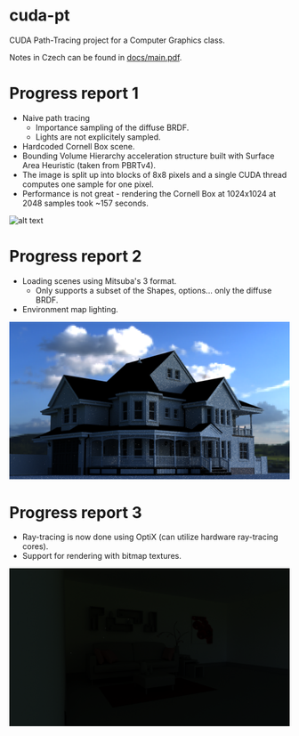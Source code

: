 # cuda-pt
CUDA Path-Tracing project for a Computer Graphics class.

Notes in Czech can be found in [docs/main.pdf](/docs/main.pdf).

# Progress report 1
- Naive path tracing
  - Importance sampling of the diffuse BRDF.
  - Lights are not explicitely sampled.
- Hardcoded Cornell Box scene.
- Bounding Volume Hierarchy acceleration structure built with Surface Area Heuristic (taken from PBRTv4).
- The image is split up into blocks of 8x8 pixels and a single CUDA thread computes one sample for one pixel.
- Performance is not great - rendering the Cornell Box at 1024x1024 at 2048 samples took ~157 seconds.

![alt text](/docs/ptout.png)

# Progress report 2
- Loading scenes using Mitsuba's 3 format.
  - Only supports a subset of the Shapes, options... only the diffuse BRDF.
- Environment map lighting.

![alt text](/docs/house_render.png)

# Progress report 3
- Ray-tracing is now done using OptiX (can utilize hardware ray-tracing cores).
- Support for rendering with bitmap textures.

![alt text](/docs/textures.png)
